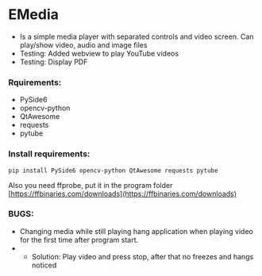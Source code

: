 # EMedia
- Is a simple media player with separated controls and video screen. Can play/show video, audio and image files
- Testing: Added webview to play YouTube videos
- Testing: Display PDF

### Rquirements:
- PySide6
- opencv-python
- QtAwesome
- requests
- pytube

### Install requirements:
```
pip install PySide6 opencv-python QtAwesome requests pytube
```

Also you need ffprobe, put it in the program folder
[https://ffbinaries.com/downloads](https://ffbinaries.com/downloads)


### BUGS:
- Changing media while still playing hang application when playing video for the first time after program start.
- - Solution: Play video and press stop, after that no freezes and hangs noticed